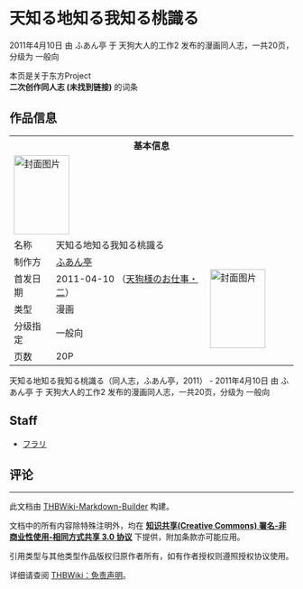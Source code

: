 # 天知る地知る我知る桃識る

<!-- source html: G:\repos\THBWiki-Markdown-Builder\THBWikiMarkdown\Temp\main\0\03\ns0%3A%E5%A4%A9%E7%9F%A5%E3%82%8B%E5%9C%B0%E7%9F%A5%E3%82%8B%E6%88%91%E7%9F%A5%E3%82%8B%E6%A1%83%E8%AD%98%E3%82%8B.html -->

2011年4月10日 由 ふあん亭 于 天狗大人的工作2 发布的漫画同人志，一共20页，分级为 一般向

本页是关于东方Project  
 **二次创作同人志 (未找到链接)** 的词条
## 作品信息

<table><tbody><tr><th colspan="3">基本信息</th></tr><tr><td class="cover-artwork-mobile" colspan="2"><a href="./文件-天知る地知る我知る桃識る封面.jpg.md" class="image" title="封面图片"><img alt="封面图片" src="https://upload.thwiki.cc/thumb/0/06/%E5%A4%A9%E7%9F%A5%E3%82%8B%E5%9C%B0%E7%9F%A5%E3%82%8B%E6%88%91%E7%9F%A5%E3%82%8B%E6%A1%83%E8%AD%98%E3%82%8B%E5%B0%81%E9%9D%A2.jpg/98px-%E5%A4%A9%E7%9F%A5%E3%82%8B%E5%9C%B0%E7%9F%A5%E3%82%8B%E6%88%91%E7%9F%A5%E3%82%8B%E6%A1%83%E8%AD%98%E3%82%8B%E5%B0%81%E9%9D%A2.jpg" decoding="async" loading="lazy" width="98" height="140" srcset="https://upload.thwiki.cc/thumb/0/06/%E5%A4%A9%E7%9F%A5%E3%82%8B%E5%9C%B0%E7%9F%A5%E3%82%8B%E6%88%91%E7%9F%A5%E3%82%8B%E6%A1%83%E8%AD%98%E3%82%8B%E5%B0%81%E9%9D%A2.jpg/146px-%E5%A4%A9%E7%9F%A5%E3%82%8B%E5%9C%B0%E7%9F%A5%E3%82%8B%E6%88%91%E7%9F%A5%E3%82%8B%E6%A1%83%E8%AD%98%E3%82%8B%E5%B0%81%E9%9D%A2.jpg 1.5x, https://upload.thwiki.cc/thumb/0/06/%E5%A4%A9%E7%9F%A5%E3%82%8B%E5%9C%B0%E7%9F%A5%E3%82%8B%E6%88%91%E7%9F%A5%E3%82%8B%E6%A1%83%E8%AD%98%E3%82%8B%E5%B0%81%E9%9D%A2.jpg/195px-%E5%A4%A9%E7%9F%A5%E3%82%8B%E5%9C%B0%E7%9F%A5%E3%82%8B%E6%88%91%E7%9F%A5%E3%82%8B%E6%A1%83%E8%AD%98%E3%82%8B%E5%B0%81%E9%9D%A2.jpg 2x" data-file-width="268" data-file-height="384"></a></td>
</tr><tr><td class="label">名称</td><td colspan="2"> 天知る地知る我知る桃識る </td></tr><tr><td class="label">制作方</td><td><a href="./ふあん亭.md" title="ふあん亭">ふあん亭</a></td><td class="cover-artwork" rowspan="5" style="min-width:140px;"><a href="./文件-天知る地知る我知る桃識る封面.jpg.md" class="image" title="封面图片"><img alt="封面图片" src="https://upload.thwiki.cc/thumb/0/06/%E5%A4%A9%E7%9F%A5%E3%82%8B%E5%9C%B0%E7%9F%A5%E3%82%8B%E6%88%91%E7%9F%A5%E3%82%8B%E6%A1%83%E8%AD%98%E3%82%8B%E5%B0%81%E9%9D%A2.jpg/98px-%E5%A4%A9%E7%9F%A5%E3%82%8B%E5%9C%B0%E7%9F%A5%E3%82%8B%E6%88%91%E7%9F%A5%E3%82%8B%E6%A1%83%E8%AD%98%E3%82%8B%E5%B0%81%E9%9D%A2.jpg" decoding="async" loading="lazy" width="98" height="140" srcset="https://upload.thwiki.cc/thumb/0/06/%E5%A4%A9%E7%9F%A5%E3%82%8B%E5%9C%B0%E7%9F%A5%E3%82%8B%E6%88%91%E7%9F%A5%E3%82%8B%E6%A1%83%E8%AD%98%E3%82%8B%E5%B0%81%E9%9D%A2.jpg/146px-%E5%A4%A9%E7%9F%A5%E3%82%8B%E5%9C%B0%E7%9F%A5%E3%82%8B%E6%88%91%E7%9F%A5%E3%82%8B%E6%A1%83%E8%AD%98%E3%82%8B%E5%B0%81%E9%9D%A2.jpg 1.5x, https://upload.thwiki.cc/thumb/0/06/%E5%A4%A9%E7%9F%A5%E3%82%8B%E5%9C%B0%E7%9F%A5%E3%82%8B%E6%88%91%E7%9F%A5%E3%82%8B%E6%A1%83%E8%AD%98%E3%82%8B%E5%B0%81%E9%9D%A2.jpg/195px-%E5%A4%A9%E7%9F%A5%E3%82%8B%E5%9C%B0%E7%9F%A5%E3%82%8B%E6%88%91%E7%9F%A5%E3%82%8B%E6%A1%83%E8%AD%98%E3%82%8B%E5%B0%81%E9%9D%A2.jpg 2x" data-file-width="268" data-file-height="384"></a></td>
</tr><tr><td class="label">首发日期</td><td>2011-04-10&#160;（<a href="/展会作品列表?e=%E5%A4%A9%E7%8B%97%E5%A4%A7%E4%BA%BA%E7%9A%84%E5%B7%A5%E4%BD%9C%232">天狗様のお仕事・二</a>）</td></tr><tr><td class="label">类型</td><td>漫画</td></tr><tr><td class="label">分级指定</td><td>一般向</td></tr><tr><td class="label">页数</td><td>20P</td></tr></tbody></table>

天知る地知る我知る桃識る（同人志，ふあん亭，2011） - 2011年4月10日 由 ふあん亭 于 天狗大人的工作2 发布的漫画同人志，一共20页，分级为 一般向
## Staff
- [フラリ](./フラリ.md)

## 评论




---

此文档由 [THBWiki-Markdown-Builder](https://github.com/Delsin-Yu/THBWiki-Markdown-Builder) 构建。

文档中的所有内容除特殊注明外，均在 [**知识共享(Creative Commons) 署名-非商业性使用-相同方式共享 3.0 协议**](https://creativecommons.org/licenses/by-sa/3.0/deed.zh-hans) 下提供，附加条款亦可能应用。

引用类型与其他类型作品版权归原作者所有，如有作者授权则遵照授权协议使用。

详细请查阅 [THBWiki：免责声明](https://thbwiki.cc/THBWiki:%E5%85%8D%E8%B4%A3%E5%A3%B0%E6%98%8E)。

